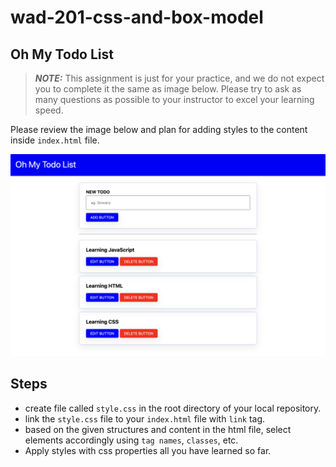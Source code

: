 # wad-201-css-and-box-model

## Oh My Todo List

> **_NOTE:_** This assignment is just for your practice, and we do not expect you to complete it the same as image below. Please try to ask as many questions as possible to your instructor to excel your learning speed.

Please review the image below and plan for adding styles to the content inside `index.html` file.

![](./docs/Screenshot%202023-10-05%20at%207.28.28%20AM.png)

## Steps

- create file called `style.css` in the root directory of your local repository.
- link the `style.css` file to your `index.html` file with `link` tag.
- based on the given structures and content in the html file, select elements accordingly using `tag names`, `classes`, etc.
- Apply styles with css properties all you have learned so far.
